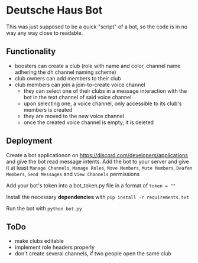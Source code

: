 # Deutsche Haus Bot

This was just supposed to be a quick "script" of a bot, so the code is in no way any way close to readable.

## Functionality

- boosters can create a club (role with name and color, channel name adhering the dh channel naming scheme)
- club owners can add members to their club
- club members can join a join-to-create voice channel
    - they can select one of their clubs in a message interaction with the bot in the text channel of said voice channel
    - upon selecting one, a voice channel, only accessible to its club's members is created
    - they are moved to the new voice channel
    - once the created voice channel is empty, it is deleted

## Deployment
Create a bot applicationon on https://discord.com/developers/applications and give the bot read message intents.
Add the bot to your server and give it at least `Manage Channels`, `Manage Roles`, `Move Members`, `Mute Members`, `Deafen Members`, `Send Messages` and `View Channels` permissions

Add your bot's token into a bot_token.py file in a format of `token = ""`

Install the necessary **dependencies** with `pip install -r requirements.txt`

Run the bot with `python bot.py`

## ToDo
- make clubs editable
- implement role headers properly
- don't create several channels, if two people open the same club
